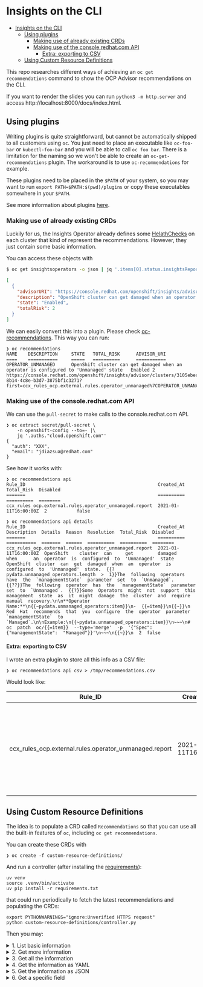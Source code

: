 # Insights on the CLI

- [Insights on the CLI](#insights-on-the-cli)
  - [Using plugins](#using-plugins)
    - [Making use of already existing CRDs](#making-use-of-already-existing-crds)
    - [Making use of the console.redhat.com API](#making-use-of-the-consoleredhatcom-api)
      - [Extra: exporting to CSV](#extra-exporting-to-csv)
  - [Using Custom Resource Definitions](#using-custom-resource-definitions)

This repo researches different ways of achieving an `oc get recommendations`
command to show the OCP Advisor recommendations on the CLI.

If you want to render the slides you can run `python3 -m http.server` and
access http://localhost:8000/docs/index.html.

## Using plugins

Writing plugins is quite straightforward, but cannot be automatically shipped
to all customers using `oc`. You just need to place an executable like
`oc-foo-bar` or `kubectl-foo-bar` and you will be able to call `oc foo bar`.
There is a limitation for the naming so we won't be able to create an
`oc-get-recommendations` plugin. The workaround is to use `oc-recommendations`
for example.

These plugins need to be placed in the `$PATH` of your system, so you may want
to run `export PATH=$PATH:$(pwd)/plugins` or copy these executables somewhere in your
`$PATH`.

See more information about plugins [here](https://kubernetes.io/docs/tasks/extend-kubectl/kubectl-plugins/).

### Making use of already existing CRDs

Luckily for us, the Insights Operator already defines some [HelathChecks](https://github.com/openshift/api/blob/25d2eecae482743bb3bbb30e0e6a34a8bcdb1a36/operator/v1/types_insights.go#L86)
on each cluster that kind of represent the recommendations. However, they just
contain some basic information.

You can access these objects with

```sh
$ oc get insightsoperators -o json | jq '.items[0].status.insightsReport.healthChecks'
```
```json
[
  {
    "advisorURI": "https://console.redhat.com/openshift/insights/advisor/clusters/3105ebec-8b14-4c8e-b3d7-3875bf1c3271?first=ccx_rules_ocp.external.rules.operator_unmanaged%7COPERATOR_UNMANAGED",
    "description": "OpenShift cluster can get damaged when an operator is configured to 'Unmanaged' state",
    "state": "Enabled",
    "totalRisk": 2
  }
]
```

We can easily convert this into a plugin. Please check [oc-recommendations](oc-recommendations).
This way you can run:

```
❯ oc recommendations
NAME    DESCRIPTION     STATE   TOTAL_RISK      ADVISOR_URI
====    ===========     =====   ==========      ===========
OPERATOR_UNMANAGED      OpenShift cluster can get damaged when an operator is configured to 'Unmanaged' state   Enabled 2       https://console.redhat.com/openshift/insights/advisor/clusters/3105ebec-8b14-4c8e-b3d7-3875bf1c3271?first=ccx_rules_ocp.external.rules.operator_unmanaged%7COPERATOR_UNMANAGED
```

### Making use of the console.redhat.com API

We can use the `pull-secret` to make calls to the console.redhat.com API.

```
❯ oc extract secret/pull-secret \
    -n openshift-config --to=- |\
    jq '.auths."cloud.openshift.com"'
{
  "auth": "XXX",
  "email": "jdiazsua@redhat.com"
}
```

See how it works with:

```
❯ oc recommendations api
Rule_ID                                                 Created_At            Total_Risk  Disabled
=======                                                 ==========            ==========  ========
ccx_rules_ocp.external.rules.operator_unmanaged.report  2021-01-11T16:00:00Z  2           false
```

```
❯ oc recommendations api details
Rule_ID                                                 Created_At            Description  Details  Reason  Resolution  Total_Risk  Disabled
=======                                                 ==========            ===========  =======  ======  ==========  ==========  ========
ccx_rules_ocp.external.rules.operator_unmanaged.report  2021-01-11T16:00:00Z  OpenShift    cluster  can     get         damaged     when      an  operator  is  configured  to  'Unmanaged'  state  OpenShift  cluster  can  get  damaged  when  an  operator  is  configured  to  'Unmanaged'  state.  {{?pydata.unmanaged_operators.length  >  1}}The  following  operators  have  the  `managementState`  parameter  set  to  `Unmanaged`.  {{??}}The  following  operator  has  the  `managementState`  parameter  set  to  `Unmanaged`.  {{?}}Some  Operators  might  not  support  this  management  state  as  it  might  damage  the  cluster  and  require  manual  recovery.\n\n**Operator  Name:**\n{{~pydata.unmanaged_operators:item}}\n-  {{=item}}\n{{~}}\n  Red  Hat  recommends  that  you  configure  the  operator  parameter  `managementState`  to  `Managed`.\n\nExample:\n{{~pydata.unmanaged_operators:item}}\n~~~\n#  oc  patch  oc/{{=item}}  --type='merge'  -p  '{"Spec":{"managementState":  "Managed"}}'\n~~~\n{{~}}\n  2  false
```

#### Extra: exporting to CSV

I wrote an extra plugin to store all this info as a CSV file:

```
❯ oc recommendations api csv > /tmp/recommendations.csv
```

Would look like:

| Rule_ID                                                | Created_At           | Description                                                                                                                                                                       | Details                                                                                            | Reason                                                                                                                                                                                                                                                                                                                                                                                                                                                                                                                                                                                                                                    | Resolution                                                                                                                                                                                                                                                                                                                                                                                                                                                                                                                       | Total_Risk | Disabled |
| ------------------------------------------------------ | -------------------- | --------------------------------------------------------------------------------------------------------------------------------------------------------------------------------- | -------------------------------------------------------------------------------------------------- | ----------------------------------------------------------------------------------------------------------------------------------------------------------------------------------------------------------------------------------------------------------------------------------------------------------------------------------------------------------------------------------------------------------------------------------------------------------------------------------------------------------------------------------------------------------------------------------------------------------------------------------------- | -------------------------------------------------------------------------------------------------------------------------------------------------------------------------------------------------------------------------------------------------------------------------------------------------------------------------------------------------------------------------------------------------------------------------------------------------------------------------------------------------------------------------------- | ---------- | -------- |
| ccx_rules_ocp.external.rules.operator_unmanaged.report | 2021-01-11T16:00:00Z | OpenShift  cluster    can         get           damaged         when       an                                operator        is         configured         to  'Unmanaged'  state | OpenShift  cluster  can  get  damaged  when  an  operator  is  configured  to  'Unmanaged'  state. | ```{{?pydata.unmanaged_operators.length  >  1}}The  following  operators  have  the  `managementState`  parameter  set  to  `Unmanaged`.  {{??}}The  following  operator  has  the  `managementState`  parameter  set  to  `Unmanaged`.  {{?}}Some  Operators  might  not  support  this  management  state  as  it  might  damage  the  cluster  and  require  manual  recovery. **Operator                                                                                  Name:** {{~pydata.unmanaged_operators:item}} -                                                                                           {{=item}} {{~}}``` | ```Red                                                                                      Hat        recommends  that          you             configure  the                               operator        parameter  `managementState`  to  `Managed`. Example: {{~pydata.unmanaged_operators:item}} ~~~ #                                                                                           oc         patch       oc/{{=item}}  --type='merge'  -p         '{"Spec":{"managementState":  "Managed"}}' ~~~ {{~}}``` | 2          | false    |

## Using Custom Resource Definitions

The idea is to populate a CRD called `Recommendations` so that you can use
all the built-in features of `oc`, including `oc get recommendations`.

You can create these CRDs with

```
❯ oc create -f custom-resource-definitions/
```

And run a controller (after installing the [requirements](requirements.txt)):

```
uv venv
source .venv/bin/activate
uv pip install -r requirements.txt
```

that could run periodically to fetch the latest recommendations and populating
the CRDs:

```
export PYTHONWARNINGS="ignore:Unverified HTTPS request"
python custom-resource-definitions/controller.py
```

Then you may:

<details>
<summary>1. List basic information</summary>
<br>

```
❯ oc get recommendations
NAME                                                     CREATED AT             TOTAL RISK
ccx-rules-ocp.external.rules.operator-unmanaged.report   2021-01-11T16:00:00Z   2
```

</details>

<details>
<summary>2. Get more information</summary>
<br>

```
❯ oc get recommendations -o wide
NAME                                                     DESCRIPTION                                                                             CREATED AT             TOTAL RISK   DETAILS
ccx-rules-ocp.external.rules.operator-unmanaged.report   OpenShift cluster can get damaged when an operator is configured to 'Unmanaged' state   2021-01-11T16:00:00Z   2            OpenShift cluster can get damaged when an operator is configured to 'Unmanaged' state.
```

</details>

<details>
<summary>3. Get all the information</summary>
<br>

```
❯ oc describe recommendations/ccx-rules-ocp.external.rules.operator-unmanaged.report
Name:         ccx-rules-ocp.external.rules.operator-unmanaged.report
Namespace:    
Labels:       <none>
Annotations:  <none>
API Version:  monitoring.openshift.io/v1
Kind:         Recommendation
Metadata:
  Creation Timestamp:  2024-11-21T10:20:50Z
  Generation:          1
  Resource Version:    1468352
  UID:                 c66042c1-79e3-41a6-8cbe-6d6061040d72
Spec:
  created_at:        2021-01-11T16:00:00Z
  Description:       OpenShift cluster can get damaged when an operator is configured to 'Unmanaged' state
  Details:           OpenShift cluster can get damaged when an operator is configured to 'Unmanaged' state.
  disable_feedback:  
  Disabled:          false
  extra_data:
    error_key:  OPERATOR_UNMANAGED
    Type:       rule
  Internal:     false
  Reason:       {{?pydata.unmanaged_operators.length > 1}}The following operators have the `managementState` parameter set to `Unmanaged`. {{??}}The following operator has the `managementState` parameter set to `Unmanaged`. {{?}}Some Operators might not support this management state as it might damage the cluster and require manual recovery.

**Operator Name:**
{{~pydata.unmanaged_operators:item}}
- {{=item}}
{{~}}

  Resolution:  Red Hat recommends that you configure the operator parameter `managementState` to `Managed`.

Example:
{{~pydata.unmanaged_operators:item}}
~~~
# oc patch oc/{{=item}} --type='merge' -p '{"Spec":{"managementState": "Managed"}}'
~~~
{{~}}

  Tags:
    service_availability
  total_risk:  2
  user_vote:   0
Events:        <none>
```

</details>

<details>
<summary>4. Get the information as YAML</summary>
<br>

```
❯ oc get recommendations/ccx-rules-ocp.external.rules.operator-unmanaged.report -o yaml
apiVersion: monitoring.openshift.io/v1
kind: Recommendation
metadata:
  creationTimestamp: "2024-11-21T10:20:50Z"
  generation: 1
  name: ccx-rules-ocp.external.rules.operator-unmanaged.report
  resourceVersion: "1468352"
  uid: c66042c1-79e3-41a6-8cbe-6d6061040d72
spec:
  created_at: "2021-01-11T16:00:00Z"
  description: OpenShift cluster can get damaged when an operator is configured to
    'Unmanaged' state
  details: OpenShift cluster can get damaged when an operator is configured to 'Unmanaged'
    state.
  disable_feedback: ""
  disabled: false
  extra_data:
    error_key: OPERATOR_UNMANAGED
    type: rule
  internal: false
  reason: |
    {{?pydata.unmanaged_operators.length > 1}}The following operators have the `managementState` parameter set to `Unmanaged`. {{??}}The following operator has the `managementState` parameter set to `Unmanaged`. {{?}}Some Operators might not support this management state as it might damage the cluster and require manual recovery.

    **Operator Name:**
    {{~pydata.unmanaged_operators:item}}
    - {{=item}}
    {{~}}
  resolution: |
    Red Hat recommends that you configure the operator parameter `managementState` to `Managed`.

    Example:
    {{~pydata.unmanaged_operators:item}}
    ~~~
    # oc patch oc/{{=item}} --type='merge' -p '{"Spec":{"managementState": "Managed"}}'
    ~~~
    {{~}}
  tags:
  - service_availability
  total_risk: 2
  user_vote: 0
```

</details>

<details>
<summary>5. Get the information as JSON</summary>
<br>

```
❯ oc get recommendations/ccx-rules-ocp.external.rules.operator-unmanaged.report -o json
{
    "apiVersion": "monitoring.openshift.io/v1",
    "kind": "Recommendation",
    "metadata": {
        "creationTimestamp": "2024-11-21T10:20:50Z",
        "generation": 1,
        "name": "ccx-rules-ocp.external.rules.operator-unmanaged.report",
        "resourceVersion": "1468352",
        "uid": "c66042c1-79e3-41a6-8cbe-6d6061040d72"
    },
    "spec": {
        "created_at": "2021-01-11T16:00:00Z",
        "description": "OpenShift cluster can get damaged when an operator is configured to 'Unmanaged' state",
        "details": "OpenShift cluster can get damaged when an operator is configured to 'Unmanaged' state.",
        "disable_feedback": "",
        "disabled": false,
        "extra_data": {
            "error_key": "OPERATOR_UNMANAGED",
            "type": "rule"
        },
        "internal": false,
        "reason": "{{?pydata.unmanaged_operators.length \u003e 1}}The following operators have the `managementState` parameter set to `Unmanaged`. {{??}}The following operator has the `managementState` parameter set to `Unmanaged`. {{?}}Some Operators might not support this management state as it might damage the cluster and require manual recovery.\n\n**Operator Name:**\n{{~pydata.unmanaged_operators:item}}\n- {{=item}}\n{{~}}\n",
        "resolution": "Red Hat recommends that you configure the operator parameter `managementState` to `Managed`.\n\nExample:\n{{~pydata.unmanaged_operators:item}}\n~~~\n# oc patch oc/{{=item}} --type='merge' -p '{\"Spec\":{\"managementState\": \"Managed\"}}'\n~~~\n{{~}}\n",
        "tags": [
            "service_availability"
        ],
        "total_risk": 2,
        "user_vote": 0
    }
}
```

</details>

<details>
<summary>6. Get a specific field</summary>
<br>

```
❯ oc get recommendations/ccx-rules-ocp.external.rules.operator-unmanaged.report -o json | jq .spec.tags
[
  "service_availability"
]
```

</details>